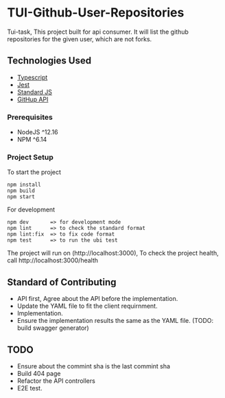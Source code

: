 # TUI-Github-User-Repositories

Tui-task,
This project built for api consumer. It will list the github repositories for the given user, which are not forks.

## Technologies Used

- [Typescript](https://www.typescriptlang.org/)
- [Jest](https://jestjs.io/)
- [Standard JS](https://standardjs.com/)
- [GitHup API](https://developer.github.com/v3)


### Prerequisites

- NodeJS ^12.16
- NPM ^6.14

### Project Setup
To start the project
```
npm install
npm build
npm start
```
For development
```
npm dev       => for development mode
npm lint      => to check the standard format
npm lint:fix  => to fix code format
npm test      => to run the ubi test
```
The project will run on (http://localhost:3000), 
To check the project health, call http://localhost:3000/health

## Standard of Contributing

 - API first, Agree about the API before the implementation.
 - Update the YAML file to fit the client requirnment.
 - Implementation.
 - Ensure the implementation results the same as the YAML file. (TODO: build swagger generator)

## TODO
- Ensure about the commint sha is the last commint sha
- Build 404 page
- Refactor the API controllers
- E2E test.